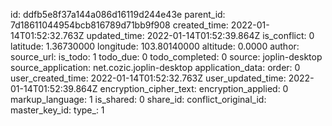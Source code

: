 

id: ddfb5e8f37a144a086d16119d244e43e
parent_id: 7d18611044954bcb816789d71bb9f908
created_time: 2022-01-14T01:52:32.763Z
updated_time: 2022-01-14T01:52:39.864Z
is_conflict: 0
latitude: 1.36730000
longitude: 103.80140000
altitude: 0.0000
author: 
source_url: 
is_todo: 1
todo_due: 0
todo_completed: 0
source: joplin-desktop
source_application: net.cozic.joplin-desktop
application_data: 
order: 0
user_created_time: 2022-01-14T01:52:32.763Z
user_updated_time: 2022-01-14T01:52:39.864Z
encryption_cipher_text: 
encryption_applied: 0
markup_language: 1
is_shared: 0
share_id: 
conflict_original_id: 
master_key_id: 
type_: 1